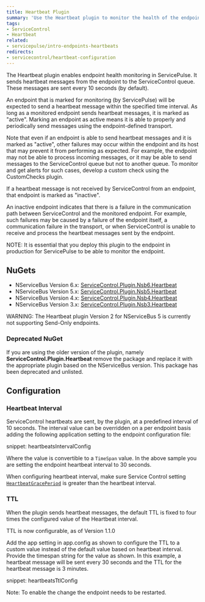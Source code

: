 ```yaml
---
title: Heartbeat Plugin
summary: 'Use the Heartbeat plugin to monitor the health of the endpoints.'
tags:
- ServiceControl
- Heartbeat
related:
- servicepulse/intro-endpoints-heartbeats
redirects:
- servicecontrol/heartbeat-configuration
---
```


The Heartbeat plugin enables endpoint health monitoring in ServicePulse. It sends heartbeat messages from the endpoint to the ServiceControl queue. These messages are sent every 10 seconds (by default).

An endpoint that is marked for monitoring (by ServicePulse) will be expected to send a heartbeat message within the specified time interval. As long as a monitored endpoint sends heartbeat messages, it is marked as "active". Marking an endpoint as active means it is able to properly and periodically send messages using the endpoint-defined transport.

Note that even if an endpoint is able to send heartbeat messages and it is marked as "active", other failures may occur within the endpoint and its host that may prevent it from performing as expected. For example, the endpoint may not be able to process incoming messages, or it may be able to send messages to the ServiceControl queue but not to another queue. To monitor and get alerts for such cases, develop a custom check using the CustomChecks plugin.

If a heartbeat message is not received by ServiceControl from an endpoint, that endpoint is marked as "inactive".

An inactive endpoint indicates that there is a failure in the communication path between ServiceControl and the monitored endpoint. For example, such failures may be caused by a failure of the endpoint itself, a communication failure in the transport, or when ServiceControl is unable to receive and process the heartbeat messages sent by the endpoint.

NOTE: It is essential that you deploy this plugin to the endpoint in production for ServicePulse to be able to monitor the endpoint.


## NuGets

 * NServiceBus Version 6.x: [ServiceControl.Plugin.Nsb6.Heartbeat](https://www.nuget.org/packages/ServiceControl.Plugin.Nsb6.Heartbeat)
 * NServiceBus Version 5.x: [ServiceControl.Plugin.Nsb5.Heartbeat](https://www.nuget.org/packages/ServiceControl.Plugin.Nsb5.Heartbeat)
 * NServiceBus Version 4.x: [ServiceControl.Plugin.Nsb4.Heartbeat](https://www.nuget.org/packages/ServiceControl.Plugin.Nsb4.Heartbeat)
 * NServiceBus Version 3.x: [ServiceControl.Plugin.Nsb3.Heartbeat](https://www.nuget.org/packages/ServiceControl.Plugin.Nsb3.Heartbeat)

WARNING: The Heartbeat plugin Version 2 for NServiceBus 5 is currently not supporting Send-Only endpoints.


### Deprecated NuGet

If you are using the older version of the plugin, namely **ServiceControl.Plugin.Heartbeat** remove the package and replace it with the appropriate plugin based on the NServiceBus version. This package has been deprecated and unlisted.


## Configuration


### Heartbeat Interval

ServiceControl heartbeats are sent, by the plugin, at a predefined interval of 10 seconds. The interval value can be overridden on a per endpoint basis adding the following application setting to the endpoint configuration file:

snippet: heartbeatsIntervalConfig

Where the value is convertible to a `TimeSpan` value. In the above sample you are setting the endpoint heartbeat interval to 30 seconds.

When configuring heartbeat interval, make sure Service Control setting [`HeartbeatGracePeriod`](/servicecontrol/creating-config-file.md#configuration-options-servicecontrol-heartbeatgraceperiod) is greater than the heartbeat interval.


### TTL

When the plugin sends heartbeat messages, the default TTL is fixed to four times the configured value of the Heartbeat interval. 

TTL is now configurable, as of Version 1.1.0

Add the app setting in app.config as shown to configure the TTL to a custom value instead of the default value based on heartbeat interval. Provide the timespan string for the value as shown. In this example, a heartbeat message will be sent every 30 seconds and the TTL for the heartbeat message is 3 minutes.

snippet: heartbeatsTtlConfig

Note: To enable the change the endpoint needs to be restarted.
